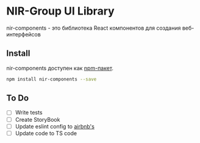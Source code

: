 # NIR-Group UI Library

nir-components - это библиотека React компонентов для создания веб-интерфейсов

## Install

nir-components доступен как [npm-пакет](https://www.npmjs.com/package/nir-components).

```sh
npm install nir-components --save
```

## To Do

- [ ] Write tests
- [ ] Create StoryBook
- [ ] Update eslint config to [airbnb's](https://www.npmjs.com/package/eslint-config-airbnb)
- [ ] Update code to TS code
